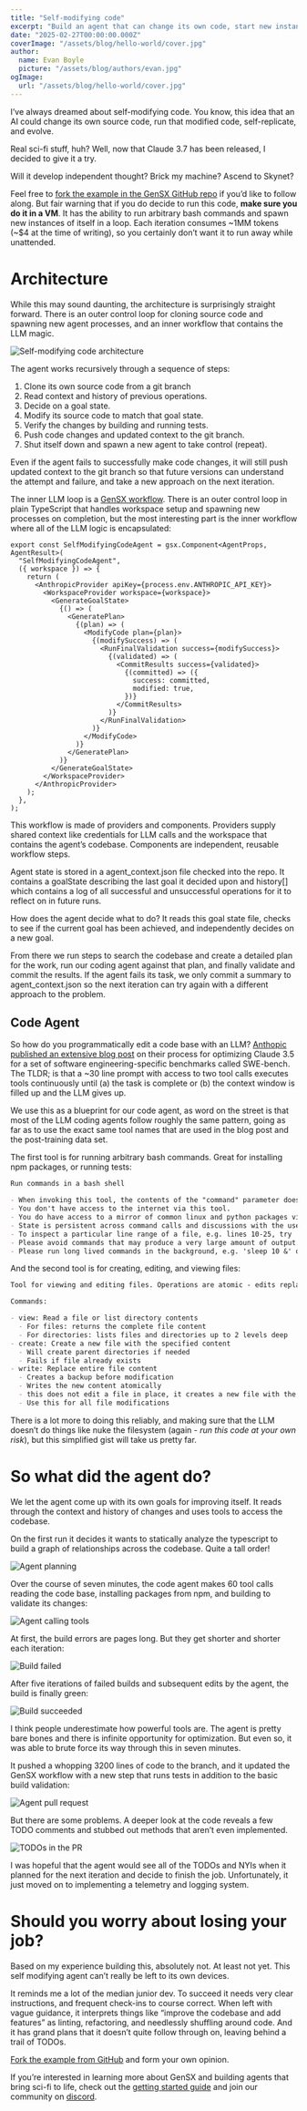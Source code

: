 ```yaml
---
title: "Self-modifying code"
excerpt: "Build an agent that can change its own code, start new instances of itself, self-replicate, and evolve."
date: "2025-02-27T00:00:00.000Z"
coverImage: "/assets/blog/hello-world/cover.jpg"
author:
  name: Evan Boyle
  picture: "/assets/blog/authors/evan.jpg"
ogImage:
  url: "/assets/blog/hello-world/cover.jpg"
---
```


I’ve always dreamed about self-modifying code. You know, this idea that an AI could change its own source code, run that modified code, self-replicate, and evolve.

Real sci-fi stuff, huh? Well, now that Claude 3.7 has been released, I decided to give it a try.

Will it develop independent thought? Brick my machine? Ascend to Skynet?

Feel free to [fork the example in the GenSX GitHub repo](https://github.com/gensx-inc/gensx/tree/main/examples/self-modifying-code) if you’d like to follow along. But fair warning that if you do decide to run this code, **make sure you do it in a VM**. It has the ability to run arbitrary bash commands and spawn new instances of itself in a loop. Each iteration consumes \~1MM tokens (\~$4 at the time of writing), so you certainly don’t want it to run away while unattended.

# Architecture

While this may sound daunting, the architecture is surprisingly straight forward. There is an outer control loop for cloning source code and spawning new agent processes, and an inner workflow that contains the LLM magic.

![Self-modifying code architecture](/assets/blog/self-modifying-code/architecture.png)

The agent works recursively through a sequence of steps:

1. Clone its own source code from a git branch
2. Read context and history of previous operations.
3. Decide on a goal state.
4. Modify its source code to match that goal state.
5. Verify the changes by building and running tests.
6. Push code changes and updated context to the git branch.
7. Shut itself down and spawn a new agent to take control (repeat).

Even if the agent fails to successfully make code changes, it will still push updated context to the git branch so that future versions can understand the attempt and failure, and take a new approach on the next iteration.

The inner LLM loop is a [GenSX workflow](/docs). There is an outer control loop in plain TypeScript that handles workspace setup and spawning new processes on completion, but the most interesting part is the inner workflow where all of the LLM logic is encapsulated:

```tsx
export const SelfModifyingCodeAgent = gsx.Component<AgentProps, AgentResult>(
  "SelfModifyingCodeAgent",
  ({ workspace }) => {
    return (
      <AnthropicProvider apiKey={process.env.ANTHROPIC_API_KEY}>
        <WorkspaceProvider workspace={workspace}>
          <GenerateGoalState>
            {() => (
              <GeneratePlan>
                {(plan) => (
                  <ModifyCode plan={plan}>
                    {(modifySuccess) => (
                      <RunFinalValidation success={modifySuccess}>
                        {(validated) => (
                          <CommitResults success={validated}>
                            {(committed) => ({
                              success: committed,
                              modified: true,
                            })}
                          </CommitResults>
                        )}
                      </RunFinalValidation>
                    )}
                  </ModifyCode>
                )}
              </GeneratePlan>
            )}
          </GenerateGoalState>
        </WorkspaceProvider>
      </AnthropicProvider>
    );
  },
);
```

This workflow is made of providers and components. Providers supply shared context like credentials for LLM calls and the workspace that contains the agent’s codebase. Components are independent, reusable workflow steps.

Agent state is stored in a agent_context.json file checked into the repo. It contains a goalState describing the last goal it decided upon and history[] which contains a log of all successful and unsuccessful operations for it to reflect on in future runs.

How does the agent decide what to do? It reads this goal state file, checks to see if the current goal has been achieved, and independently decides on a new goal.

From there we run steps to search the codebase and create a detailed plan for the work, run our coding agent against that plan, and finally validate and commit the results. If the agent fails its task, we only commit a summary to agent_context.json so the next iteration can try again with a different approach to the problem.

## Code Agent

So how do you programmatically edit a code base with an LLM? [Anthopic published an extensive blog post](https://www.anthropic.com/research/swe-bench-sonnet) on their process for optimizing Claude 3.5 for a set of software engineering-specific benchmarks called SWE-bench. The TLDR; is that a \~30 line prompt with access to two tool calls executes tools continuously until (a) the task is complete or (b) the context window is filled up and the LLM gives up.

We use this as a blueprint for our code agent, as word on the street is that most of the LLM coding agents follow roughly the same pattern, going as far as to use the exact same tool names that are used in the blog post and the post-training data set.

The first tool is for running arbitrary bash commands. Great for installing npm packages, or running tests:

```md
Run commands in a bash shell

- When invoking this tool, the contents of the "command" parameter does NOT need to be XML-escaped.
- You don't have access to the internet via this tool.
- You do have access to a mirror of common linux and python packages via apt and pip.
- State is persistent across command calls and discussions with the user.
- To inspect a particular line range of a file, e.g. lines 10-25, try 'sed -n 10,25p /path/to/the/file'.
- Please avoid commands that may produce a very large amount of output.
- Please run long lived commands in the background, e.g. 'sleep 10 &' or start a server in the background.
```

And the second tool is for creating, editing, and viewing files:

```md
Tool for viewing and editing files. Operations are atomic - edits replace the entire file content.

Commands:

- view: Read a file or list directory contents
  - For files: returns the complete file content
  - For directories: lists files and directories up to 2 levels deep
- create: Create a new file with the specified content
  - Will create parent directories if needed
  - Fails if file already exists
- write: Replace entire file content
  - Creates a backup before modification
  - Writes the new content atomically
  - this does not edit a file in place, it creates a new file with the updated content
  - Use this for all file modifications
```

There is a lot more to doing this reliably, and making sure that the LLM doesn’t do things like nuke the filesystem (again - _run this code at your own risk_), but this simplified gist will take us pretty far.

# So what did the agent do?

We let the agent come up with its own goals for improving itself. It reads through the context and history of changes and uses tools to access the codebase.

On the first run it decides it wants to statically analyze the typescript to build a graph of relationships across the codebase. Quite a tall order\!

![Agent planning](/assets/blog/self-modifying-code/plan.png)

Over the course of seven minutes, the code agent makes 60 tool calls reading the code base, installing packages from npm, and building to validate its changes:

![Agent calling tools](/assets/blog/self-modifying-code/agent-tools.png)

At first, the build errors are pages long. But they get shorter and shorter each iteration:

![Build failed](/assets/blog/self-modifying-code/build-failed.png)

After five iterations of failed builds and subsequent edits by the agent, the build is finally green:

![Build succeeded](/assets/blog/self-modifying-code/build-success.png)

I think people underestimate how powerful tools are. The agent is pretty bare bones and there is infinite opportunity for optimization. But even so, it was able to brute force its way through this in seven minutes.

It pushed a whopping 3200 lines of code to the branch, and it updated the GenSX workflow with a new step that runs tests in addition to the basic build validation:

![Agent pull request](/assets/blog/self-modifying-code/pr-summary.png)

But there are some problems. A deeper look at the code reveals a few TODO comments and stubbed out methods that aren’t even implemented.

![TODOs in the PR](/assets/blog/self-modifying-code/pr-todos.png)

I was hopeful that the agent would see all of the TODOs and NYIs when it planned for the next iteration and decide to finish the job. Unfortunately, it just moved on to implementing a telemetry and logging system.

# Should you worry about losing your job?

Based on my experience building this, absolutely not. At least not yet. This self modifying agent can’t really be left to its own devices.

It reminds me a lot of the median junior dev. To succeed it needs very clear instructions, and frequent check-ins to course correct. When left with vague guidance, it interprets things like “improve the codebase and add features” as linting, refactoring, and needlessly shuffling around code. And it has grand plans that it doesn’t quite follow through on, leaving behind a trail of TODOs.

[Fork the example from GitHub](https://github.com/gensx-inc/gensx/tree/main/examples/self-modifying-code) and form your own opinion.

If you’re interested in learning more about GenSX and building agents that bring sci-fi to life, check out the [getting started guide](/docs/quickstart) and join our community on [discord](https://discord.gg/wRmwfz5tCy).
